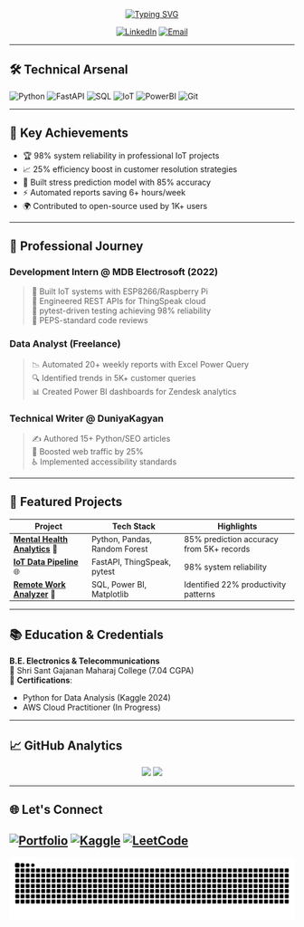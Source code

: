  <div align="center">
<a href="https://git.io/typing-svg"><img src="https://readme-typing-svg.demolab.com?font=Fira+Code&pause=1000&center=true&vCenter=true&width=435&lines=Hi+%F0%9F%91%8B+I'm+Pratik+Fulkar+;Python+Developer+%F0%9F%92%BB+;Data+Analyst+%F0%9F%93%8A+;IoT+Enthusiast+%F0%9F%94%8C" alt="Typing SVG" /></a>
  
  [![LinkedIn](https://img.shields.io/badge/-CONNECT-blue?style=for-the-badge&logo=linkedin)](https://linkedin.com/in/pratik-fulkar)
  [![Email](https://img.shields.io/badge/-HIRE_ME!-critical?style=for-the-badge&logo=gmail)](mailto:pratik.fulkar2001@gmail.com)
</div>

---

## 🛠️ **Technical Arsenal**

![Python](https://img.shields.io/badge/-Python-3776AB?style=for-the-badge&logo=python&logoColor=white)
![FastAPI](https://img.shields.io/badge/-FastAPI-009688?style=for-the-badge&logo=fastapi&logoColor=white)
![SQL](https://img.shields.io/badge/-SQL-4479A1?style=for-the-badge&logo=mysql&logoColor=white)
![IoT](https://img.shields.io/badge/-IoT-FF6F00?style=for-the-badge&logo=arduino&logoColor=white)
![PowerBI](https://img.shields.io/badge/-PowerBI-F2C811?style=for-the-badge&logo=powerbi&logoColor=black)
![Git](https://img.shields.io/badge/-Git-F05032?style=for-the-badge&logo=git&logoColor=white)

---

## 🚀 **Key Achievements**

- 🏆 98% system reliability in professional IoT projects
- 📈 25% efficiency boost in customer resolution strategies
- 🤖 Built stress prediction model with 85% accuracy
- ⚡ Automated reports saving 6+ hours/week
- 🌍 Contributed to open-source used by 1K+ users

---

## 💼 **Professional Journey**

### **Development Intern** @ MDB Electrosoft (2022)
> 🧩 Built IoT systems with ESP8266/Raspberry Pi  
> 🔌 Engineered REST APIs for ThingSpeak cloud  
> 🧪 pytest-driven testing achieving 98% reliability  
> 👥 PEPS-standard code reviews

### **Data Analyst** (Freelance)
> 📉 Automated 20+ weekly reports with Excel Power Query  
> 🔍 Identified trends in 5K+ customer queries  
> 📊 Created Power BI dashboards for Zendesk analytics

### **Technical Writer** @ DuniyaKagyan
> ✍️ Authored 15+ Python/SEO articles  
> 🚀 Boosted web traffic by 25%  
> ♿ Implemented accessibility standards

---

## 🌟 **Featured Projects**

| Project | Tech Stack | Highlights |
|---------|------------|------------|
| **[Mental Health Analytics](https://github.com/Pdfulkar)** 🧠 | Python, Pandas, Random Forest | 85% prediction accuracy from 5K+ records |
| **[IoT Data Pipeline](https://github.com/Pdfulkar)** 🌐 | FastAPI, ThingSpeak, pytest | 98% system reliability |
| **[Remote Work Analyzer](https://github.com/Pdfulkar)** 🏡 | SQL, Power BI, Matplotlib | Identified 22% productivity patterns |

---

## 📚 **Education & Credentials**

**B.E. Electronics & Telecommunications**  
🏫 Shri Sant Gajanan Maharaj College (7.04 CGPA)  
📜 **Certifications**:  
- Python for Data Analysis (Kaggle 2024)  
- AWS Cloud Practitioner (In Progress)  

---

## 📈 **GitHub Analytics**

<div align="center">
  <img src="https://github-readme-stats.vercel.app/api?username=Pdfulkar&show_icons=true&theme=radical">
  <img src="https://github-readme-stats.vercel.app/api/top-langs/?username=Pdfulkar&layout=compact&theme=vision-friendly-dark">
</div>

---

## 🌐 **Let's Connect**

[![Portfolio](https://img.shields.io/badge/-PORTFOLIO_SITE-4CAF50?style=for-the-badge)](https://pdfulkar.github.io/PortFolio_Site/)
[![Kaggle](https://img.shields.io/badge/-Kaggle-20BEFF?style=for-the-badge&logo=kaggle)](https://kaggle.com/pratikfulkar)
[![LeetCode](https://img.shields.io/badge/-LeetCode-FFA116?style=for-the-badge&logo=leetcode)](https://leetcode.com/pdfulkar)
---
<img alt="GitHub Snake" src="https://raw.githubusercontent.com/Pdfulkar/Pdfulkar/output/github-contribution-grid-snake-dark.svg" />
